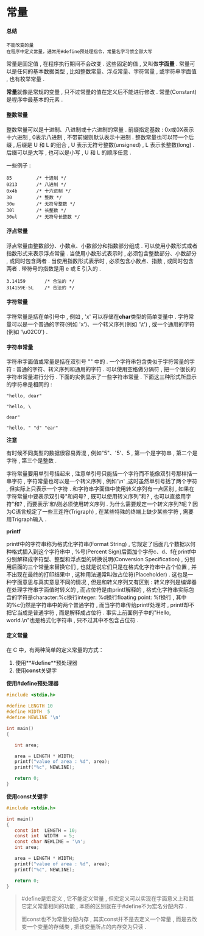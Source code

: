 # 常量

#### 总结

```
不能改变的量
在程序中定义常量，通常用#define预处理指令，常量名字习惯全部大写
```

常量是固定值 , 在程序执行期间不会改变 . 这些固定的值 , 又叫做**字面量** . 常量可以是任何的基本数据类型 , 比如整数常量、浮点常量、字符常量 , 或字符串字面值 , 也有枚举常量 .

**常量**就像是常规的变量 , 只不过常量的值在定义后不能进行修改 . 常量\(Constant\)是程序中最基本的元素 .

#### 整数常量

整数常量可以是十进制、八进制或十六进制的常量 . 前缀指定基数 : 0x或0X表示十六进制 , 0表示八进制 , 不带前缀则默认表示十进制 . 整数常量也可以带一个后缀 , 后缀是 U 和 L 的组合 , U 表示无符号整数\(unsigned\) , L 表示长整数\(long\) . 后缀可以是大写 , 也可以是小写 , U 和 L 的顺序任意 .

一些例子 :

```
85         /* 十进制 */
0213       /* 八进制 */
0x4b       /* 十六进制 */
30         /* 整数 */
30u        /* 无符号整数 */
30l        /* 长整数 */
30ul       /* 无符号长整数 */
```

#### 浮点常量

浮点常量由整数部分、小数点、小数部分和指数部分组成 . 可以使用小数形式或者指数形式来表示浮点常量 . 当使用小数形式表示时  , 必须包含整数部分、小数部分 , 或同时包含两者 . 当使用指数形式表示时 , 必须包含小数点、指数 , 或同时包含两者 . 带符号的指数是用 e 或 E 引入的 .

```
3.14159       /* 合法的 */
314159E-5L    /* 合法的 */
```

#### 字符常量

字符常量是括在单引号中 , 例如 , 'x' 可以存储在**char**类型的简单变量中 . 字符常量可以是一个普通的字符\(例如 'x'\)、一个转义序列\(例如 '\t'\) , 或一个通用的字符\(例如 '\u02C0'\) .

#### 字符串常量

字符串字面值或常量是括在双引号 "" 中的 . 一个字符串包含类似于字符常量的字符 : 普通的字符、转义序列和通用的字符 . 可以使用空格做分隔符 , 把一个很长的字符串常量进行分行 . 下面的实例显示了一些字符串常量 . 下面这三种形式所显示的字符串是相同的 :

```
"hello, dear"

"hello, \

dear"

"hello, " "d" "ear"
```

**注意**

有时候不同类型的数据很容易弄混 , 例如"5"、'5'、5 , 第一个是字符串 , 第二个是字符 , 第三个是整数 .

字符常量要用单引号括起来 , 注意单引号只能括一个字符而不能像双引号那样括一串字符 , 字符常量也可以是一个转义序列 , 例如'\n' ,这时虽然单引号括了两个字符 , 但实际上只表示一个字符 . 和字符串字面值中使用转义序列有一点区别 , 如果在字符常量中要表示双引号"和问号? , 既可以使用转义序列\"和\? , 也可以直接用字符"和? , 而要表示'和\则必须使用转义序列 . 为什么需要规定一个转义序列\?呢 ? 因为C语言规定了一些三连符\(Trigraph\) , 在某些特殊的终端上缺少某些字符 , 需要用Trigraph输入 .

**printf**

printf中的字符串称为格式化字符串\(Format String\) , 它规定了后面几个数据以何种格式插入到这个字符串中 , %号\(Percent Sign\)后面加个字母c、d、f在printf中分别解释成字符型、整型和浮点型的转换说明\(Conversion Specification\) , 分别用后面的三个常量来替换它们 , 也就是说它们只是在格式化字符串中占个位置 , 并不出现在最终的打印结果中 , 这种用法通常叫做占位符\(Placeholder\) . 这也是一种字面意思与真实意思不同的情况 , 但是和转义序列又有区别 : 转义序列是编译器在处理字符串字面值时转义的 , 而占位符是由printf解释的 , 格式化字符串实际包含的字符是character:%c换行integer: %d换行floating point: %f换行 , 其中的%c仍然是字符串中的两个普通字符 , 而当字符串传给printf处理时 , printf却不把它当成是普通字符 , 而是解释成占位符 . 事实上前面例子中的"Hello, world.\n"也是格式化字符串 , 只不过其中不包含占位符 .

#### 定义常量

在 C 中，有两种简单的定义常量的方式：

1. 使用**\#define**预处理器
2. 使用**const**关键字

**使用\#define预处理器**

```c
#include <stdio.h>

#define LENGTH 10   
#define WIDTH  5
#define NEWLINE '\n'

int main()
{

   int area;  

   area = LENGTH * WIDTH;
   printf("value of area : %d", area);
   printf("%c", NEWLINE);

   return 0;
}
```

**使用const关键字**

```c
#include <stdio.h>

int main()
{
   const int  LENGTH = 10;
   const int  WIDTH  = 5;
   const char NEWLINE = '\n';
   int area;  

   area = LENGTH * WIDTH;
   printf("value of area : %d", area);
   printf("%c", NEWLINE);

   return 0;
}
```

> \#define是宏定义 , 它不能定义常量 , 但宏定义可以实现在字面意义上和其它定义常量相同的功能 , 本质的区别就在于\#define不为宏名分配内存 .
>
> 而const也不为常量分配内存 , 其实const并不是去定义一个常量 , 而是去改变一个变量的存储类 , 把该变量所占的内存变为只读 .



